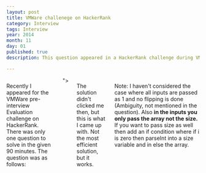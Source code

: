 ```yaml
---
layout: post
title: VMWare challenege on HackerRank
category: Interview
tags: Interview
year: 2014
month: 11
day: 01
published: true
description: This question appeared in a HackerRank challenge during VMWare Evaluation November 2014. This posst is my solution.  

---
```


<div class="row">	
	<div class="span9 columns">
		<p>Recently I appeared for the VMWare pre-interview Evaluation challenge on HackerRank. There was only one question to solve in the given 90 minutes. The question was as follows:</p>
		<script src="<script src="https://gist.github.com/ajgupta/5fd26188409ad2a29d7d.js"></script>"></script>
		<p>The solution didn't clicked me then, but this is what I came up with. Not the most efficient solution, but it works.</p>
		<script src="https://gist.github.com/ajgupta/5baa992246177ec237d4.js"></script>
		<p>Note: I haven't considered the case where all inputs are passed as 1 and no flipping is done (Ambiguity, not mentioned in the question). Also <b>in the inputs you only pass the array not the size.</b> If you want to pass size as well then add an if condition where if i is zero then parseInt into a size variable and in else the array.</p>
	</div>
</div> 
